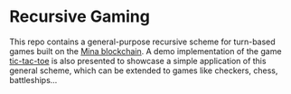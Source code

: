 # Recursive Gaming

This repo contains a general-purpose recursive scheme for turn-based games built on the [Mina blockchain](https://minaprotocol.com/). A demo implementation of the game [tic-tac-toe](https://en.wikipedia.org/wiki/Tic-tac-toe) is also presented to showcase a simple application of this general scheme, which can be extended to games like checkers, chess, battleships...